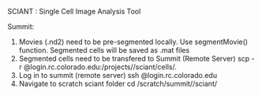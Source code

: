 SCIANT : Single Cell Image Analysis Tool

Summit:

1. Movies (.nd2) need to be pre-segmented locally. Use segmentMovie() function. Segmented cells will be saved as .mat files
2. Segmented cells need to be transfered to Summit (Remote Server)
    scp -r <pathToSegmentedCell> <user>@login.rc.colorado.edu:/projects/<user>/sciant/cells/.
3. Log in to summit (remote server)
    ssh <user>@login.rc.colorado.edu
4. Navigate to scratch sciant folder
    cd /scratch/summit/<user>/sciant/



